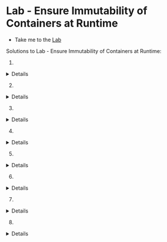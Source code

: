 # Lab - Ensure Immutability of Containers at Runtime

  - Take me to the [Lab](https://kodekloud.com/topic/labs-ensure-immutability-of-containers-at-runtime/)

Solutions to Lab - Ensure Immutability of Containers at Runtime:

1.
<details>

```
Check if the pods are running with read-only root and do not use elevated privileges.

Answer: "All of them"

```
</details>


2.
<details>

```
It can write to the root filesystem
```
</details>

3.
<details>

```
# Use securityContext in the container section and add readOnlyRootFilesystem to true.

apiVersion: v1
kind: Pod
metadata:
  labels:
    name: triton
    namespace: alpha
  name: triton
  namespace: alpha
spec:
  containers:
  - image: httpd
    name: triton
    securityContext:
      readOnlyRootFilesystem: true
```
</details>

4.
<details>

```
CrashLoopBackOff
```
</details>

5.
<details>

```
# Inspect the logs to find out the reason.

/usr/local/apache2/logs is read-only
```
</details>


6.
<details>

```
apiVersion: v1
kind: Pod
metadata:
  labels:
    name: triton
  name: triton
  namespace: alpha
spec:
  containers:
  - image: httpd
    name: triton
    securityContext:
      readOnlyRootFilesystem: true
    volumeMounts:
    - mountPath: /usr/local/apache2/logs
      name: log-volume
  volumes:
  - name: log-volume
    emptyDir: {}
```
</details>


7.
<details>

```
apiVersion: v1
kind: Pod
metadata:
  name: grimsby
  namespace: alpha
spec:
  securityContext:
    runAsUser: 1000
    runAsGroup: 3000
  volumes:
    - name: demo-volume
      emptyDir: {}
  containers:
    - name: sec-ctx-demo
      image: busybox
      command: [ "sh", "-c", "sleep 5h" ]
      volumeMounts:
        - name: demo-volume
          mountPath: /data/demo
```
</details>

8.
<details>

```
kubectl -n alpha delete pod solaris
```
</details>


